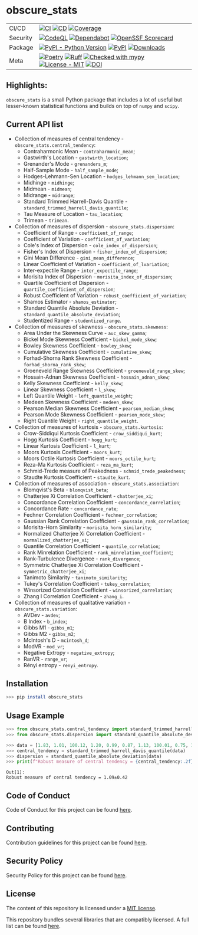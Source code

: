 # obscure_stats

| | |
| --- | --- |
| CI/CD | [![CI](https://github.com/glevv/obscure_stats/actions/workflows/package.yml/badge.svg)](https://github.com/glevv/obscure_stats/actions/workflows/package.yml) [![CD](https://github.com/glevv/obscure_stats/actions/workflows/publish.yml/badge.svg)](https://github.com/glevv/obscure_stats/actions/workflows/publish.yml) [![Coverage](https://codecov.io/github/glevv/obscure_stats/coverage.svg?branch=main)](https://codecov.io/gh/glevv/obscure_stats) |
| Security | [![CodeQL](https://github.com/glevv/obscure_stats/actions/workflows/codeql.yml/badge.svg)](https://github.com/glevv/obscure_stats/actions/workflows/codeql.yml) [![Dependabot](https://img.shields.io/badge/Dependabot-active-brightgreen.svg)](https://github.com/dependabot/dependabot-core) [![OpenSSF Scorecard](https://api.securityscorecards.dev/projects/github.com/glevv/obscure_stats/badge)](https://securityscorecards.dev/viewer/?uri=github.com/glevv/obscure_stats) |
| Package | [![PyPI - Python Version](https://img.shields.io/pypi/pyversions/obscure_stats?logo=Python)](https://pypi.org/project/obscure_stats/) [![PyPI](https://img.shields.io/pypi/v/obscure_stats?logo=PyPI)](https://pypi.org/project/obscure_stats/) [![Downloads](https://static.pepy.tech/badge/obscure_stats)](https://pepy.tech/project/obscure_stats) |
| Meta | [![Poetry](https://img.shields.io/endpoint?url=https://python-poetry.org/badge/v0.json)](https://python-poetry.org/) [![Ruff](https://img.shields.io/endpoint?url=https://raw.githubusercontent.com/astral-sh/ruff/main/assets/badge/v2.json)](https://github.com/astral-sh/ruff) [![Checked with mypy](https://www.mypy-lang.org/static/mypy_badge.svg)](https://mypy-lang.org/) [![License - MIT](https://img.shields.io/badge/license-MIT-9400d3.svg)](https://spdx.org/licenses/) [![DOI](https://zenodo.org/badge/DOI/10.5281/zenodo.10206933.svg)](https://doi.org/10.5281/zenodo.10206933)

## Highlights:

`obscure_stats` is a small Python package that includes a lot of useful but lesser-known statistical functions and builds on top of `numpy` and `scipy`.

## Current API list

- Collection of measures of central tendency - `obscure_stats.central_tendency`:
    * Contraharmonic Mean - `contraharmonic_mean`;
    * Gastwirth's Location - `gastwirth_location`;
    * Grenander's Mode - `grenanders_m`;
    * Half-Sample Mode - `half_sample_mode`;
    * Hodges-Lehmann-Sen Location - `hodges_lehmann_sen_location`;
    * Midhinge - `midhinge`;
    * Midmean - `midmean`;
    * Midrange - `midrange`;
    * Standard Trimmed Harrell-Davis Quantile - `standard_trimmed_harrell_davis_quantile`;
    * Tau Measure of Location - `tau_location`;
    * Trimean - `trimean`.
- Collection of measures of dispersion - `obscure_stats.dispersion`:
    * Coefficient of Range - `coefficient_of_range`;
    * Coefficient of Variation - `coefficient_of_variation`;
    * Cole's Index of Dispersion - `cole_index_of_dispersion`;
    * Fisher's Index of Dispersion - `fisher_index_of_dispersion`;
    * Gini Mean Difference - `gini_mean_difference`;
    * Linear Coefficient of Variation - `coefficient_of_lvariation`;
    * Inter-expectile Range - `inter_expectile_range`;
    * Morisita Index of Dispersion - `morisita_index_of_dispersion`;
    * Quartile Coefficient of Dispersion - `quartile_coefficient_of_dispersion`;
    * Robust Coefficient of Variation - `robust_coefficient_of_variation`;
    * Shamos Estimator - `shamos_estimator`;
    * Standard Quantile Absolute Deviation - `standard_quantile_absolute_deviation`;
    * Studentized Range - `studentized_range`.
- Collection of measures of skewness - `obscure_stats.skewness`:
    * Area Under the Skewness Curve - `auc_skew_gamma`;
    * Bickel Mode Skewness Coefficient - `bickel_mode_skew`;
    * Bowley Skewness Coefficient - `bowley_skew`;
    * Cumulative Skewness Coefficient - `cumulative_skew`;
    * Forhad-Shorna Rank Skewness Coefficient - `forhad_shorna_rank_skew`;
    * Groeneveld Range Skewness Coefficient - `groeneveld_range_skew`;
    * Hossain-Adnan Skewness Coefficient - `hossain_adnan_skew`;
    * Kelly Skewness Coefficient - `kelly_skew`;
    * Linear Skewness Coefficient - `l_skew`;
    * Left Quantile Weight - `left_quantile_weight`;
    * Medeen Skewness Coefficient - `medeen_skew`;
    * Pearson Median Skewness Coefficient - `pearson_median_skew`;
    * Pearson Mode Skewness Coefficient - `pearson_mode_skew`;
    * Right Quantile Weight - `right_quantile_weight`.
- Collection of measures of kurtosis - `obscure_stats.kurtosis`:
    * Crow-Siddiqui Kurtosis Coefficient - `crow_siddiqui_kurt`;
    * Hogg Kurtosis Coefficient - `hogg_kurt`;
    * Linear Kurtosis Coefficient - `l_kurt`;
    * Moors Kurtosis Coefficient - `moors_kurt`;
    * Moors Octile Kurtosis Coefficient - `moors_octile_kurt`;
    * Reza-Ma Kurtosis Coefficient - `reza_ma_kurt`;
    * Schmid-Trede measure of Peakedness - `schmid_trede_peakedness`;
    * Staudte Kurtosis Coefficient - `staudte_kurt`.
- Collection of measures of association - `obscure_stats.association`:
    * Blomqvist's Beta - `blomqvist_beta`;
    * Chatterjee Xi Correlation Coefficient - `chatterjee_xi`;
    * Concordance Correlation Coefficient - `concordance_correlation`;
    * Concordance Rate - `concordance_rate`;
    * Fechner Correlation Coefficient - `fechner_correlation`;
    * Gaussian Rank Correlation Coefficient - `gaussain_rank_correlation`;
    * Morisita-Horn Similarity - `morisita_horn_similarity`;
    * Normalized Chatterjee Xi Correlation Coefficient - `normalized_chatterjee_xi`;
    * Quantile Correlation Coefficient - `quantile_correlation`;
    * Rank Minrelation Coefficient - `rank_minrelation_coefficient`;
    * Rank-Turbulence Divergence - `rank_divergence`;
    * Symmetric Chatterjee Xi Correlation Coefficient - `symmetric_chatterjee_xi`;
    * Tanimoto Similarity - `tanimoto_similarity`;
    * Tukey's Correlation Coefficient - `tukey_correlation`;
    * Winsorized Correlation Coefficient - `winsorized_correlation`;
    * Zhang I Correlation Coefficient - `zhang_i`.
- Collection of measures of qualitative variation - `obscure_stats.variation`:
    * AVDev - `avdev`;
    * B Index - `b_index`;
    * Gibbs M1 - `gibbs_m1`;
    * Gibbs M2 - `gibbs_m2`;
    * McIntosh's D - `mcintosh_d`;
    * ModVR - `mod_vr`;
    * Negative Extropy - `negative_extropy`;
    * RanVR - `range_vr`;
    * Rényi entropy - `renyi_entropy`.

## Installation

```bash
>>> pip install obscure_stats
```

## Usage Example

```python
>>> from obscure_stats.central_tendency import standard_trimmed_harrell_davis_quantile
>>> from obscure_stats.dispersion import standard_quantile_absolute_deviation

>>> data = [1.83, 1.01, 100.12, 1.20, 0.99, 0.87, 1.13, 100.01, 0.75, 1.03]
>>> central_tendency = standard_trimmed_harrell_davis_quantile(data)
>>> dispersion = standard_quantile_absolute_deviation(data)
>>> print(f"Robust measure of central tendency = {central_tendency:.2f}±{dispersion:.2f}")
```

```
Out[1]:
Robust measure of central tendency = 1.09±0.42
```

## Code of Conduct

Code of Conduct for this project can be found [here](CODE_OF_CONDUCT.md).

## Contributing

Contribution guidelines for this project can be found [here](CONTRIBUTING.md).

## Security Policy

Security Policy for this project can be found [here](SECURITY.md).

## License

The content of this repository is licensed under a [MIT license](https://github.com/glevv/obscure_stats/blob/main/LICENSE.txt).

This repository bundles several libraries that are compatibly licensed. A full list can be found [here](https://github.com/glevv/obscure_stats/blob/main/LICENSES_bundled.txt).
